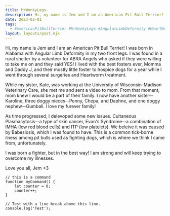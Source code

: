 ```yaml
---
title: MrWonkyLegs.
description: Hi, my name is Jem and I am an American Pit Bull Terrier!
date: 2023-02-01
tags:
  - #AmericanPitBullTerrier #MrWonkyLegs #AngularLimbDeformity #HeartWormSurvivor #CaninePlasmacytosis #Babesiosis #EvansSyndrome
layout: layouts/post.njk
---
```


Hi, my name is Jem and I am an American Pit Bull Terrier! I was born in Alabama with Angular Limb Deformity in my two front legs. I was found in a rural shelter by a volunteer for ABRA Angels who asked if they were willing to take me on and they said YES! I lived with the best fosters ever, Momma and Daddy J, and their mostly little foster to hospice dogs for a year while I went through several surgeries and Heartworm treatment.

While my sister, Kate, was working at the University of Wisconsin-Madison Veterinary Care, she met me and sent a video to mom. From that moment, mom knew I would be a part of their family. I now have another sister--Karoline, three doggy nieces--Penny, Chepa, and Daphne, and one doggy nephew--Gumball. I love my furever family!

As time progressed, I delevoped some new issues. Cultaneous Plasmacytosis--a type of skin cancer, Evan's Syndrome--a combination of IMHA (low red blood cells) and ITP (low platelets). We beleive it was caused by Babesiosis, which I was found to have. This is a common tick-borne ilness among pit bulls used as fighting dogs, which is where we think I came from, unfortunately.

I was born a fighter, but in the best way! I am strong and will keep trying to overcome my illnesses.

Love you all,
Jem <3



```text/2-3
// this is a command
function myCommand() {
	let counter = 0;
	counter++;
}

// Test with a line break above this line.
console.log('Test');
```
